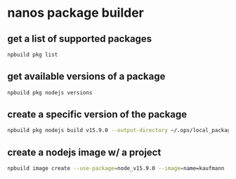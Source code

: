 # nanos package builder

## get a list of supported packages

```bash
npbuild pkg list
```

## get available versions of a package

```bash
npbuild pkg nodejs versions
```

## create a specific version of the package

```bash
npbuild pkg nodejs build v15.9.0 --output-directory ~/.ops/local_packages --install
```

## create a nodejs image w/ a project

```bash
npbuild image create --use-package=node_v15.9.0 --image=name=kaufmann
```
